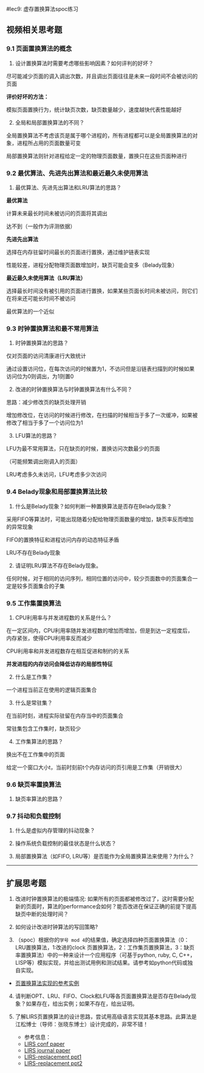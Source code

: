 #lec9: 虚存置换算法spoc练习

## 视频相关思考题

### 9.1 页面置换算法的概念

1. 设计置换算法时需要考虑哪些影响因素？如何评判的好坏？

尽可能减少页面的调入调出次数，并且调出页面往往是未来一段时间不会被访问的页面

**评价好坏的方法：**

模拟页面置换行为，统计缺页次数，缺页数量越少，速度越快代表性能越好

2. 全局和局部置换算法的不同？

全局置换算法不考虑该页是属于哪个进程的，所有进程都可以是全局置换算法的对象，进程所占用的页面数量可变

局部置换算法则针对进程给定一定的物理页面数量，置换只在这些页面种进行

### 9.2 最优算法、先进先出算法和最近最久未使用算法

1. 最优算法、先进先出算法和LRU算法的思路？

**最优算法**

计算未来最长时间未被访问的页面将其调出

达不到（一般作为评测依据）

**先进先出算法**

选择在内存驻留时间最长的页面进行置换，通过维护链表实现

性能较差，进程分配物理页面数增加时，缺页可能会变多（Belady现象）

**最近最久未使用算法（LRU算法）**

选择最长时间没有被引用的页面进行置换，如果某些页面长时间未被访问，则它们在将来还可能长时间不被访问

最优算法的一个近似

### 9.3 时钟置换算法和最不常用算法

1. 时钟置换算法的思路？

仅对页面的访问清康进行大致统计

通过设置访问位，在每次访问的时候置为1，不访问但是沿链表扫描到的时候如果访问位为0则调出，为1则置0

2. 改进的时钟置换算法与时钟置换算法有什么不同？

思路：减少修改页的缺页处理开销

增加修改位，在访问的时候进行修改，在扫描的时候相当于多了一次缓冲，如果被修改了相当于多了一个访问位为1

3. LFU算法的思路？

LFU为最不常用算法，只在缺页的时候，置换访问次数最少的页面

（可能频繁调出刚调入的页面）

LRU考虑多久未访问，LFU考虑多少次访问

### 9.4 Belady现象和局部置换算法比较

1. 什么是Belady现象？如何判断一种置换算法是否存在Belady现象？

采用FIFO等算法时，可能出现随着分配给物理页面数量的增加，缺页率反而增加的异常现象

FIFO的置换特征和进程访问内存的动态特征矛盾

LRU不存在Belady现象

2. 请证明LRU算法不存在Belady现象。

任何时候，对于相同的访问序列，相同位置的访问中，较少页面数中的页面集合一定是较多页面集合的子集

### 9.5 工作集置换算法

1. CPU利用率与并发进程数的关系是什么？

在一定区间内，CPU利用率随并发进程数的增加而增加，但是到达一定程度后，内存紧张，使得CPU利用率反而减少

CPU利用率和并发进程数存在相互促进和制约的关系

**并发进程的内存访问会降低访存的局部性特征**

2. 什么是工作集？

一个进程当前正在使用的逻辑页面集合

3. 什么是常驻集？

在当前时刻，进程实际驻留在内存当中的页面集合

常驻集包含工作集时，缺页较少

4. 工作集算法的思路？

换出不在工作集中的页面

给定一个窗口大小t，当前时刻前t个内存访问的页引用是工作集（开销很大）

### 9.6 缺页率置换算法

1. 缺页率算法的思路？

### 9.7 抖动和负载控制

1. 什么是虚拟内存管理的抖动现象？

2. 操作系统负载控制的最佳状态是什么状态？

3. 局部置换算法（如FIFO, LRU等）是否能作为全局置换算法来使用？为什么？

----

## 扩展思考题

1.  改进时钟置换算法的极端情况: 如果所有的页面都被修改过了，这时需要分配新的页面时，算法的performance会如何？能否改进在保证正确的前提下提高缺页中断的处理时间？

2.  如何设计改进时钟算法的写回策略?

3. （spoc）根据你的`学号 mod 4`的结果值，确定选择四种页面置换算法（0：LRU置换算法，1:改进的clock 页置换算法，2：工作集页置换算法，3：缺页率置换算法）中的一种来设计一个应用程序（可基于python, ruby, C, C++，LISP等）模拟实现，并给出测试用例和测试结果。请参考如python代码或独自实现。
 - [页置换算法实现的参考实例](https://github.com/chyyuu/ucore_lab/blob/master/related_info/lab3/page-replacement-policy.py)     

4. 请判断OPT、LRU、FIFO、Clock和LFU等各页面置换算法是否存在Belady现象？如果存在，给出实例；如果不存在，给出证明。

5. 了解LIRS页置换算法的设计思路，尝试用高级语言实现其基本思路。此算法是江松博士（导师：张晓东博士）设计完成的，非常不错！
	- 参考信息：
 	- [LIRS conf paper](http://www.ece.eng.wayne.edu/~sjiang/pubs/papers/jiang02_LIRS.pdf)
	 - [LIRS journal paper](http://www.ece.eng.wayne.edu/~sjiang/pubs/papers/jiang05_LIRS.pdf)
	 - [LIRS-replacement ppt1](http://dragonstar.ict.ac.cn/course_09/XD_Zhang/(6)-LIRS-replacement.pdf)
	 - [LIRS-replacement ppt2](http://www.ece.eng.wayne.edu/~sjiang/Projects/LIRS/sig02.ppt)

